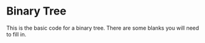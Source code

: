 # Binary Tree
This is the basic code for a binary tree. There are some blanks you will need to fill in.

